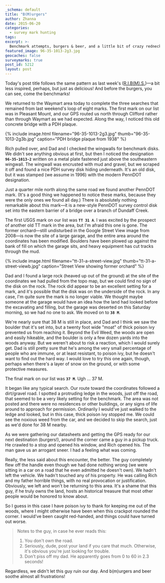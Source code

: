 ```yaml
---
_schema: default
title: "B(M)urgers"
author: Zhanna
date: 2015-06-20
categories:
  - survey mark hunting
tags:
excerpt: >-
  Benchmark attempts, burgers & beer, and a little bit of crazy redneck—what better way to spend a June day in NEPA?
featured_image: 96-35-1013-2g3.jpg
geocaches: false
surveymarks: true
post_id: 5212
layout: post                      
---
```


Today's post title follows the same pattern as last week's (<a href="/2015/06/13/r-i-bm-s/">R.I.B(M).S.</a>)—a bit less inspired, perhaps, but just as delicious! And before the burgers, you can see, come the benchmarks!

We returned to the Waymart area today to complete the three searches that remained from last weekend's loop of eight marks. The first mark on our list was in Pleasant Mount, and our GPS routed us north through Clifford rather than through Waymart as we had expected. Along the way, I noticed this old concrete bridge with a PDH plaque. 

{% include image.html filename="96-35-1013-2g3.jpg" thumb="96-35-1013-2g3b.jpg" caption="PDH bridge plaque from 1938" %}

Rich pulled over, and Dad and I checked the wingwalls for benchmark disks. We didn't see anything obvious at first, but then I noticed the designation **`96-35-1013-2`** written on a metal plate fastened just above the southeastern wingwall. The wingwall was encrusted with mud and gravel, but we scraped it off and found a nice PDH survey disk hiding underneath. It's an old disk, but it was stamped (we assume in 1996) with the modern PennDOT designation.

Just a quarter mile north along the same road we found another PennDOT mark. (It's a good thing we happened to notice these marks, because they were the only ones we found all day.) There is absolutely nothing remarkable about this mark—it is a new-style PennDOT survey control disk set into the eastern barrier of a bridge over a branch of Dundaff Creek.

The first USGS mark on our list was **`TT 31 A`**. I was excited by the prospect of another old TT mark in the area, but I'm afraid this one is gone. The former orchard—still undisturbed in the Google Street View image from 2008—is now the site of a large garage, and the entire area around the coordinates has been modified. Boulders have been plowed up against the bank of fill on which the garage sits, and heavy equipment has cut tracks through the mud. 

{% include image.html filename="tt-31-a-street-view.jpg" thumb="tt-31-a-street-viewb.jpg" caption="Street View showing former orchard" %}

Dad and I found a large rock (heaved up out of the ground) at the site of the coordinates we had pulled from the topo map, but we could find no sign of the disk on the rock. The rock did appear to be an excellent setting for a mark, and it's possible that the disk was on the underside of the rock. In any case, I'm quite sure the mark is no longer viable. We thought maybe someone at the garage would have an idea how the land had looked before the excavating and filling, but the garage was deserted on this Saturday morning, so we had no one to ask.  We moved on to **`38 M`**.

We're nearly sure that 38 M is still in place, and Dad and I think we saw the boulder that it's set into, but a twenty foot wide "moat" of thick poison ivy prevented us from reaching it. Beyond the Evil Weed, the woods are open and easily hikeable, and the boulder is only a few dozen yards into the woods anyway. But we weren't about to risk a reaction, which I would surely get. Dad is still pretty sure that he's among the very small percentage of people who are immune, or at least resistant, to poison ivy, but he doesn't want to find out the hard way. I would love to try this one again, though, perhaps when there's a layer of snow on the ground, or with some protective measures.

The final mark on our list was **`37 M`**. Ugh ... 37 M. 

It began like any typical search. Our route toward the coordinates followed a dirt/gravel road. I spotted a protruding ledge in the woods, just off the road, that seemed to be a very likely setting for the benchmark. The area was not posted and there were no residences or other buildings, or any signs of life around to approach for permission. Ordinarily I would've just walked to the ledge and looked, but in this case, thick poison ivy stopped me. We could see the noxious weed from the car, and we decided to skip the search, just as we'd done for 38 M nearby.

As we were gathering our datasheets and getting the GPS ready for our next destination (burgers!), around the corner came a guy in a pickup truck. He crawled to a stop and opened his window, and Rich opened his. The man gave us an arrogant sneer. I had a feeling what was coming.

Really, the less said about this encounter, the better. The guy completely flew off the handle even though we had done nothing wrong (we were sitting in a car on a road that he even admitted he doesn't own). We hadn't left the vehicle. We hadn't touched any of his property. He was calling Rich and my father horrible things, with no real provocation or justification. Obviously, we left and won't be returning to this area. It's a shame that this guy, if he truly owns the land, hosts an historical treasure that most other people would be honored to know about.

So I guess in this case I have poison ivy to thank for keeping me out of the woods, where I might otherwise have been when this crackpot rounded the corner. I would've been caught red-handed, and things could have turned out worse.


> Notes to the guy, in case he ever reads this:
> 1. You don't own the road.
> 2. Seriously, dude, post your land if you care that much. Otherwise, it's obvious you're just looking for trouble.
> 3. Don't piss off my dad. He apparently goes from 0 to 60 in 2.3 seconds!


Regardless, we didn't let this guy ruin our day. And b(m)urgers and beer soothe almost all frustrations!

